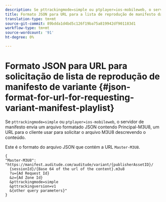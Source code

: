 ```yaml
---
description: Se pttrackingmode=simple ou ptplayer=ios-mobileweb, o servidor de manifesto envia um arquivo formatado JSON contendo Principal-M3U8, um URL para o cliente usar para solicitar o arquivo M3U8 descrevendo o conteúdo.
title: Formato JSON para URL para a lista de reprodução de manifesto da variante de solicitação
translation-type: tm+mt
source-git-commit: 89bdda1d4bd5c126f19ba75a819942df901183d1
workflow-type: tm+mt
source-wordcount: '91'
ht-degree: 0%

---
```



# Formato JSON para URL para solicitação de lista de reprodução de manifesto de variante {#json-format-for-url-for-requesting-variant-manifest-playlist}

Se `pttrackingmode=simple` ou `ptplayer=ios-mobileweb`, o servidor de manifesto envia um arquivo formatado JSON contendo Principal-M3U8, um URL para o cliente usar para solicitar o arquivo M3U8 descrevendo o conteúdo.

Este é o formato do arquivo JSON que contém a URL `Master-M3U8`.

```
{
"Master-M3U8": "https://manifest.auditude.com/auditude/variant/{publisherAssetID}/
  {sessionId}/{Base 64 of the url of the content}.m3u8
  ?u={Ad Request Id}
  &z={Ad Zone Id}
  &pttrackingmode=simple
  &pttrackingversion=v1
  &{other query parameters}"
}
```
